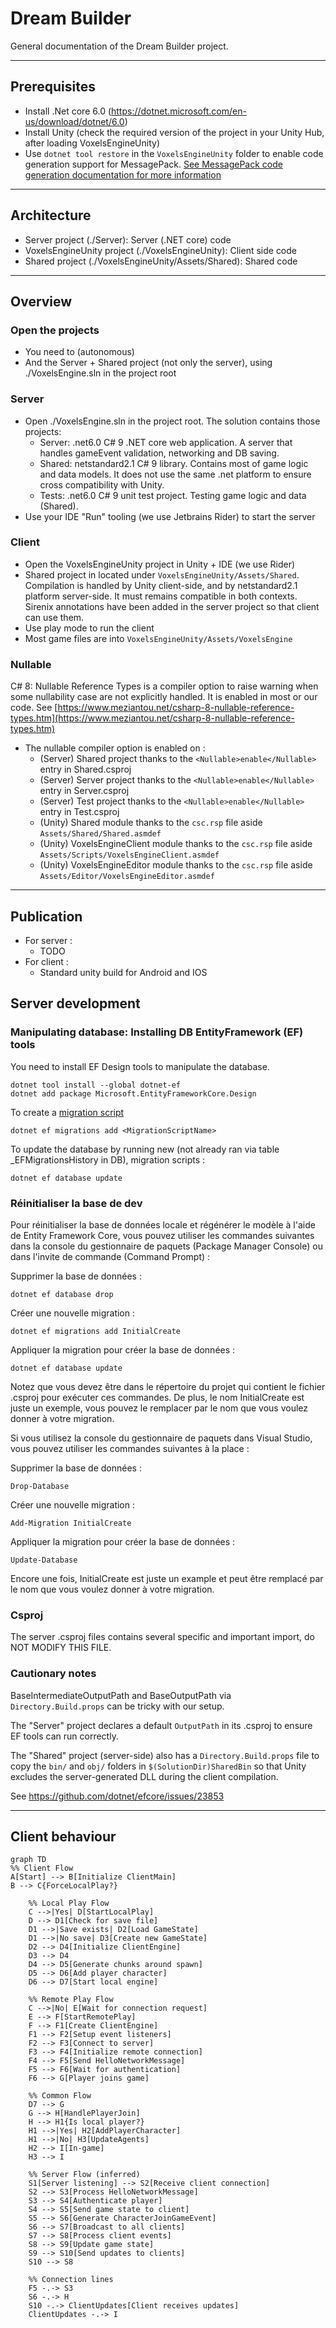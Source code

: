 # Dream Builder

General documentation of the Dream Builder project.

---

## Prerequisites

- Install .Net core 6.0 (https://dotnet.microsoft.com/en-us/download/dotnet/6.0)
- Install Unity (check the required version of the project in your Unity Hub, after loading VoxelsEngineUnity)
- Use `dotnet tool restore` in the `VoxelsEngineUnity` folder to enable code generation support for
  MessagePack. [See MessagePack code generation documentation for more information](https://github.com/neuecc/MessagePack-CSharp#aot-code-generation-support-for-unityxamarin)

---

## Architecture

- Server project (./Server): Server (.NET core) code
- VoxelsEngineUnity project (./VoxelsEngineUnity): Client side code
- Shared project (./VoxelsEngineUnity/Assets/Shared): Shared code

---

## Overview

### Open the projects

- You need to (autonomous)
- And the Server + Shared project (not only the server), using ./VoxelsEngine.sln in the project root

### Server

- Open ./VoxelsEngine.sln in the project root. The solution contains those projects:
    - Server: .net6.0 C# 9 .NET core web application. A server that handles gameEvent validation, networking
      and DB saving.
    - Shared: netstandard2.1 C# 9 library. Contains most of game logic and data models. It does not use the same .net
      platform to ensure cross compatibility with Unity.
    - Tests: .net6.0 C# 9 unit test project. Testing game logic and data (Shared).
- Use your IDE "Run" tooling (we use Jetbrains Rider) to start the server

### Client

- Open the VoxelsEngineUnity project in Unity + IDE (we use Rider)
- Shared project in located under `VoxelsEngineUnity/Assets/Shared`. Compilation is handled by Unity client-side, and
  by netstandard2.1 platform server-side. It must remains compatible in both contexts. Sirenix annotations have been
  added in the server project so that client can use them.
- Use play mode to run the client
- Most game files are into `VoxelsEngineUnity/Assets/VoxelsEngine`

### Nullable

C# 8: Nullable Reference Types is a compiler option to raise warning when some nullability case are not explicitly
handled. It is enabled in most or our code.
See [https://www.meziantou.net/csharp-8-nullable-reference-types.htm](https://www.meziantou.net/csharp-8-nullable-reference-types.htm)

- The nullable compiler option is enabled on :
    - (Server) Shared project thanks to the `<Nullable>enable</Nullable>` entry in Shared.csproj
    - (Server) Server project thanks to the `<Nullable>enable</Nullable>` entry in Server.csproj
    - (Server) Test project thanks to the `<Nullable>enable</Nullable>` entry in Test.csproj
    - (Unity) Shared module thanks to the `csc.rsp` file aside `Assets/Shared/Shared.asmdef`
    - (Unity) VoxelsEngineClient module thanks to the `csc.rsp` file aside `Assets/Scripts/VoxelsEngineClient.asmdef`
    - (Unity) VoxelsEngineEditor module thanks to the `csc.rsp` file aside `Assets/Editor/VoxelsEngineEditor.asmdef`

---

## Publication

- For server :
    - TODO
- For client :
    - Standard unity build for Android and IOS

## Server development

### Manipulating database: Installing DB EntityFramework (EF) tools

You need to install EF Design tools to manipulate the database.

```
dotnet tool install --global dotnet-ef
dotnet add package Microsoft.EntityFrameworkCore.Design
```

To create
a [migration script](https://docs.microsoft.com/en-us/ef/core/managing-schemas/migrations/?tabs=dotnet-core-cli)

```
dotnet ef migrations add <MigrationScriptName>
```

To update the database by running new (not already ran via table \_EFMigrationsHistory in DB), migration scripts :

```
dotnet ef database update
```

### Réinitialiser la base de dev

Pour réinitialiser la base de données locale et régénérer le modèle à l'aide de Entity Framework Core, vous pouvez
utiliser les commandes suivantes dans la console du gestionnaire de paquets (Package Manager Console) ou dans l'invite
de commande (Command Prompt) :

Supprimer la base de données :

```shell
dotnet ef database drop
```

Créer une nouvelle migration :

```shell
dotnet ef migrations add InitialCreate
```

Appliquer la migration pour créer la base de données :

```shell
dotnet ef database update
```

Notez que vous devez être dans le répertoire du projet qui contient le fichier .csproj pour exécuter ces commandes.
De plus, le nom InitialCreate est juste un exemple, vous pouvez le remplacer par le nom que vous voulez donner à votre
migration.

Si vous utilisez la console du gestionnaire de paquets dans Visual Studio, vous pouvez utiliser les commandes suivantes
à la place :

Supprimer la base de données :

```shell
Drop-Database
```

Créer une nouvelle migration :

```shell
Add-Migration InitialCreate
```

Appliquer la migration pour créer la base de données :

```shell
Update-Database
```

Encore une fois, InitialCreate est juste un example et peut être remplacé par le nom que vous voulez donner à votre
migration.

### Csproj

The server .csproj files contains several specific and important import, do NOT MODIFY THIS FILE.

### Cautionary notes

BaseIntermediateOutputPath and BaseOutputPath via `Directory.Build.props` can be tricky with our setup.

The "Server" project declares a default `OutputPath` in its .csproj to ensure EF tools can run correctly.

The "Shared" project (server-side) also has a `Directory.Build.props` file to copy the `bin/` and `obj/` folders
in `$(SolutionDir)SharedBin` so that Unity excludes the server-generated DLL during the client compilation.

See https://github.com/dotnet/efcore/issues/23853

---

## Client behaviour

```mermaid
graph TD
%% Client Flow
A[Start] --> B[Initialize ClientMain]
B --> C{ForceLocalPlay?}

    %% Local Play Flow
    C -->|Yes| D[StartLocalPlay]
    D --> D1[Check for save file]
    D1 -->|Save exists| D2[Load GameState]
    D1 -->|No save| D3[Create new GameState]
    D2 --> D4[Initialize ClientEngine]
    D3 --> D4
    D4 --> D5[Generate chunks around spawn]
    D5 --> D6[Add player character]
    D6 --> D7[Start local engine]
    
    %% Remote Play Flow
    C -->|No| E[Wait for connection request]
    E --> F[StartRemotePlay]
    F --> F1[Create ClientEngine]
    F1 --> F2[Setup event listeners]
    F2 --> F3[Connect to server]
    F3 --> F4[Initialize remote connection]
    F4 --> F5[Send HelloNetworkMessage]
    F5 --> F6[Wait for authentication]
    F6 --> G[Player joins game]
    
    %% Common Flow
    D7 --> G
    G --> H[HandlePlayerJoin]
    H --> H1{Is local player?}
    H1 -->|Yes| H2[AddPlayerCharacter]
    H1 -->|No| H3[UpdateAgents]
    H2 --> I[In-game]
    H3 --> I
    
    %% Server Flow (inferred)
    S1[Server listening] --> S2[Receive client connection]
    S2 --> S3[Process HelloNetworkMessage]
    S3 --> S4[Authenticate player]
    S4 --> S5[Send game state to client]
    S5 --> S6[Generate CharacterJoinGameEvent]
    S6 --> S7[Broadcast to all clients]
    S7 --> S8[Process client events]
    S8 --> S9[Update game state]
    S9 --> S10[Send updates to clients]
    S10 --> S8
    
    %% Connection lines
    F5 -.-> S3
    S6 -.-> H
    S10 -.-> ClientUpdates[Client receives updates]
    ClientUpdates -.-> I
```
